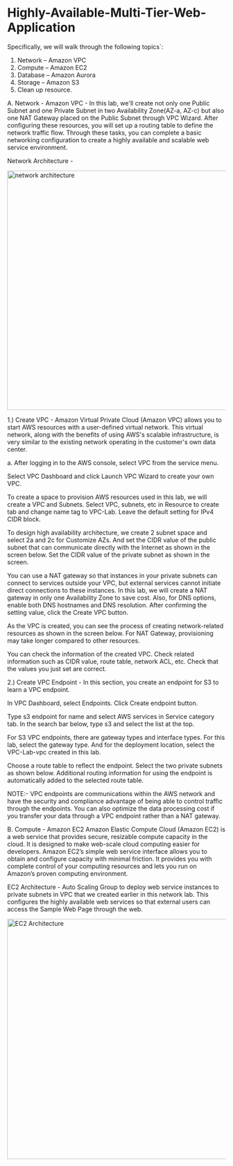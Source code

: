 # Highly-Available-Multi-Tier-Web-Application
Specifically, we will walk through the following topics`:
1. Network – Amazon VPC
2. Compute – Amazon EC2
3. Database – Amazon Aurora
4. Storage – Amazon S3
5. Clean up resource.

A. Network - Amazon VPC -
   In this lab, we'll create not only one Public Subnet and one Private Subnet in two Availability Zone(AZ-a, AZ-c) but also one NAT Gateway placed on the Public Subnet through VPC Wizard. After configuring these resources, you will set up a routing table to define the network traffic flow. Through these tasks, you can complete a basic networking configuration to create a highly available and scalable web service environment. 

Network Architecture - 
   
<img width="552" alt="network architecture" src="https://github.com/manas0120/Highly-Available-Multi-Tier-Web-Application/assets/60257363/8d22459a-3bd4-4fea-8d05-9d0805903c47">

1.) Create  VPC - Amazon Virtual Private Cloud (Amazon VPC) allows you to start AWS resources with a user-defined virtual network. This virtual network, along with the benefits of using AWS's scalable infrastructure, is very similar to the existing network operating in the customer's own data center. 

a. After logging in to the AWS console, select VPC from the service menu. 

Select VPC Dashboard and click Launch VPC Wizard to create your own VPC. 

To create a space to provision AWS resources used in this lab, we will create a VPC and Subnets. Select VPC, subnets, etc in Resource to create tab and change name tag to VPC-Lab. Leave the default setting for IPv4 CIDR block. 

To design high availability architecture, we create 2 subnet space and select 2a and 2c for Customize AZs. And set the CIDR value of the public subnet that can communicate directly with the Internet as shown in the screen below. Set the CIDR value of the private subnet as shown in the screen. 

You can use a NAT gateway so that instances in your private subnets can connect to services outside your VPC, but external services cannot initiate direct connections to these instances. In this lab, we will create a NAT gateway in only one Availability Zone to save cost. Also, for DNS options, enable both DNS hostnames and DNS resolution. After confirming the setting value, click the Create VPC button. 

As the VPC is created, you can see the process of creating network-related resources as shown in the screen below. For NAT Gateway, provisioning may take longer compared to other resources. 

You can check the information of the created VPC. Check related information such as CIDR value, route table, network ACL, etc. Check that the values you just set are correct. 

2.) Create VPC Endpoint - In this section, you create an endpoint for S3 to learn a VPC endpoint. 

In VPC Dashboard, select Endpoints. Click Create endpoint button. 

Type s3 endpoint for name and select AWS services in Service category tab. In the search bar below, type s3 and select the list at the top. 

For S3 VPC endpoints, there are gateway types and interface types. For this lab, select the gateway type. And for the deployment location, select the VPC-Lab-vpc created in this lab. 

Choose a route table to reflect the endpoint. Select the two private subnets as shown below. Additional routing information for using the endpoint is automatically added to the selected route table. 

  
NOTE:- VPC endpoints are communications within the AWS network and have the security and compliance advantage of being able to control traffic through the endpoints. You can also optimize the data processing cost if you transfer your data through a VPC endpoint rather than a NAT gateway. 


B. Compute - Amazon EC2
   Amazon Elastic Compute Cloud (Amazon EC2) is a web service that provides secure, resizable compute capacity in the cloud. It is designed to make web-scale cloud computing easier for developers. Amazon EC2’s simple web service interface allows you to obtain and configure capacity with minimal friction. It provides you with complete control of your computing resources and lets you run on Amazon’s proven computing environment.


EC2 Architecture - Auto Scaling Group to deploy web service instances to private subnets in VPC that we created earlier in this network lab. This configures the highly available web services so that external users can access the Sample Web Page through the web.

   <img width="554" alt="EC2 Architecture" src="https://github.com/manas0120/Highly-Available-Multi-Tier-Web-Application/assets/60257363/05c12a41-1634-4b3c-a2c8-577a1306d72e">
